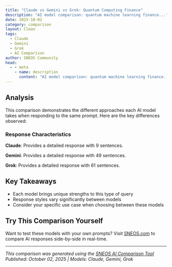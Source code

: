 ```yaml
---
title: "Claude vs Gemini vs Grok: Quantum Computing Finance"
description: "AI model comparison: quantum machine learning finance..."
date: 2025-10-02
category: comparison
layout: Clean
tags:
  - Claude
  - Gemini
  - Grok
  - AI Comparison
author: SNEOS Community
head:
  - - meta
    - name: description
      content: "AI model comparison: quantum machine learning finance..."
---
```


<ChatComparison
  title="Claude vs Gemini vs Grok: Quantum Computing Finance"
  prompt="quantum machine learning finance"
  :responses='{
    "Claude": "# Quantum Machine Learning in Finance\n\nQuantum Machine Learning (QML) represents a promising convergence of quantum computing and artificial intelligence that could revolutionize financial services. Here\u0027s a comprehensive overview:\n\n## Key Applications\n\n### 1. **Portfolio Optimization**\n- **Quantum advantage**: Quantum algorithms can potentially explore exponentially large solution spaces more efficiently\n- **Applications**: Asset allocation, risk-return optimization, constraint handling\n- **Algorithms**: Quantum Approximate Optimization Algorithm (QAOA), Variational Quantum Eigensolver (VQE)\n\n### 2. **Risk Analysis \u0026 Credit Scoring**\n- **Monte Carlo simulations**: Quantum speedup for pricing derivatives and risk calculations\n- **Credit risk models**: Enhanced pattern recognition in high-dimensional financial data\n- **Stress testing**: More efficient scenario analysis\n\n### 3. **Fraud Detection**\n- **Quantum neural networks**: Better anomaly detection in transaction patterns\n- **Feature mapping**: Quantum feature spaces for complex pattern recognition\n- **Real-time processing**: Potential for faster threat detection\n\n### 4. **Algorithmic Trading**\n- **Market prediction**: Quantum-enhanced time series analysis\n- **High-frequency trading**: Faster optimization of trading strategies\n- **Arbitrage detection**: Enhanced pattern matching across markets\n\n## Current Quantum ML Algorithms in Finance\n\n### **Variational Quantum Algorithms**\n- Quantum Neural Networks (QNNs)\n- Quantum Support Vector Machines\n- Quantum Principal Component Analysis\n\n### **Quantum Sampling Methods**\n- Quantum Monte Carlo for option pricing\n- Quantum Boltzmann machines for market modeling\n\n### **Quantum Optimization**\n- Portfolio optimization problems\n- Trade execution optimization\n\n## Challenges \u0026 Limitations\n\n### **Technical Barriers**\n- **Quantum noise**: Current quantum computers are noisy and error-prone\n- **Limited qubits**: Restricted problem sizes\n- **Coherence time**: Short quantum state preservation\n- **Gate fidelity**: Imperfect quantum operations\n\n### **Practical Constraints**\n- **Cost**: Quantum computers are extremely expensive\n- **Expertise gap**: Shortage of quantum-finance professionals\n- **Integration**: Difficulty incorporating with existing systems\n- **Regulatory uncertainty**: Unclear compliance frameworks\n\n## Current Players \u0026 Developments\n\n### **Technology Companies**\n- IBM Quantum Network (financial partnerships)\n- Google Quantum AI\n- Rigetti Computing\n- IonQ\n\n### **Financial Institutions**\n- JPMorgan Chase (quantum research team)\n- Goldman Sachs (quantum computing initiatives)\n- Barclays (quantum algorithm research)\n- Wells Fargo (quantum computing exploration)\n\n### **Startups**\n- Menten AI\n- ProteinQure\n- Cambridge Quantum Computing (now Quantinuum)\n\n## Near-term Prospects (2024-2030)\n\n### **Realistic Applications**\n- Hybrid classical-quantum algorithms\n- Quantum-inspired classical algorithms\n- Small-scale optimization problems\n- Enhanced simulation capabilities\n\n### **Research Areas**\n- Quantum advantage demonstrations\n- Error mitigation techniques\n- Quantum-classical hybrid workflows\n- Domain-specific quantum algorithms\n\n## Implementation Strategy\n\n### **Phase 1: Education \u0026 Preparation**\n- Build quantum literacy\n- Identify use cases\n- Partner with quantum computing companies\n- Develop proof-of-concepts\n\n### **Phase 2: Pilot Programs**\n- Small-scale implementations\n- Hybrid approaches\n- Risk assessment\n- Performance benchmarking\n\n### **Phase 3: Scale \u0026 Integration**\n- Full deployment (likely 5-10\u002B years away)\n- Custom quantum algorithms\n- Integration with existing infrastructure\n\n## Investment Considerations\n\n### **Opportunities**\n- Early mover advantage\n- Competitive differentiation\n- Enhanced analytical capabilities\n- Future-proofing technology stack\n\n### **Risks**\n- Technology may not deliver promised advantages\n- High upfront costs with uncertain returns\n- Rapid technological obsolescence\n- Talent acquisition challenges\n\n## Conclusion\n\nWhile quantum machine learning in finance shows tremendous theoretical promise, practical applications remain largely experimental. Financial institutions should focus on education, strategic partnerships, and small-scale pilots while monitoring technological developments. The field is likely 5-15 years away from widespread practical deployment, but early preparation could provide significant competitive advantages.\n\nThe key is maintaining realistic expectations while staying informed about this rapidly evolving field that could eventually transform financial services.",
    "Gemini": "Quantum machine learning (QML) is an emerging field that combines the principles of quantum computing with machine learning algorithms.  It holds the potential to revolutionize many industries, including finance, by tackling complex problems that are intractable for classical computers.\n\nHere\u0027s a breakdown of QML in finance:\n\n**Potential Applications in Finance:**\n\n*   **Portfolio Optimization:** Finding the optimal asset allocation to maximize returns while minimizing risk is a computationally intensive task. Quantum algorithms like Quantum Annealing and Variational Quantum Eigensolver (VQE) could potentially handle larger and more complex portfolios with more constraints than classical methods.\n\n*   **Risk Management:** Modeling and predicting financial risk (e.g., credit risk, market risk, operational risk) often involves dealing with high-dimensional data and complex correlations. QML could improve risk assessment by providing more accurate models and faster simulations.  This can include better modeling of tail risk and extreme events.\n\n*   **Fraud Detection:** Identifying fraudulent transactions requires analyzing massive datasets and detecting subtle patterns. Quantum machine learning algorithms could potentially improve the speed and accuracy of fraud detection systems, reducing false positives and negatives.\n\n*   **Algorithmic Trading:** Developing profitable trading strategies involves analyzing market data, predicting price movements, and executing trades at optimal times. Quantum algorithms could potentially enhance algorithmic trading strategies by improving pattern recognition, prediction accuracy, and execution speed.\n\n*   **Derivative Pricing:** Pricing complex derivatives (e.g., options, futures, swaps) often involves solving computationally challenging stochastic differential equations. Quantum algorithms could potentially provide more accurate and efficient pricing models for derivatives.\n\n*   **Credit Scoring:** Building better credit scoring models relies on analyzing large amounts of data to assess the creditworthiness of individuals or businesses. Quantum machine learning might provide improvements in predictive accuracy by finding complex relationships within datasets that classical methods may miss.\n\n*   **Anti-Money Laundering (AML):** Similar to fraud detection, AML involves analyzing large transaction networks to identify suspicious activity. Quantum algorithms may offer advantages in identifying complex relationships and hidden patterns within these networks.\n\n*   **Financial Time Series Forecasting:**  Predicting future values based on historical time series data is fundamental in finance. QML methods could potentially improve forecasting accuracy by more effectively capturing non-linear dependencies and long-range correlations in financial data.\n\n**Quantum Machine Learning Algorithms for Finance:**\n\n*   **Quantum Support Vector Machines (QSVMs):**  Quantum counterparts of classical SVMs, potentially offering exponential speedups for certain classification problems. They are good for pattern recognition and classification tasks.\n\n*   **Quantum Neural Networks (QNNs):**  Neural networks that leverage quantum principles, potentially offering advantages in learning complex patterns and generalizing to new data.  Examples include Variational Quantum Circuits (VQCs) optimized for specific tasks.\n\n*   **Quantum Principal Component Analysis (QPCA):**  A quantum version of PCA, which can be used for dimensionality reduction and feature extraction.  This is helpful for simplifying complex data and identifying the most important variables.\n\n*   **Quantum Annealing (QA):** A specialized quantum computing approach well-suited for solving optimization problems, such as portfolio optimization.\n\n*   **Quantum Amplitude Estimation (QAE):** Can be used to estimate probabilities in financial models, potentially leading to faster and more accurate risk assessments.\n\n*   **Quantum Generative Adversarial Networks (QGANs):**  Quantum versions of GANs, which can be used for generating synthetic financial data or learning probability distributions.\n\n**Challenges and Limitations:**\n\n*   **Hardware Availability:** Quantum computers are still in their early stages of development.  Existing quantum computers are noisy (prone to errors) and have limited qubit counts, making it difficult to solve real-world financial problems.\n\n*   **Algorithm Development:**  Developing effective quantum algorithms for finance is a challenging task.  Many existing quantum algorithms are theoretical and have not been fully tested on real-world data.\n\n*   **Data Encoding:**  Encoding classical financial data into quantum states can be difficult and inefficient.\n\n*   **Hybrid Approaches:** Due to the limitations of current quantum hardware, many QML applications in finance rely on hybrid classical-quantum algorithms, where some parts of the computation are performed on classical computers and other parts are performed on quantum computers.\n\n*   **Quantum Literacy:**  A shortage of skilled professionals with expertise in both quantum computing and finance is a barrier to adoption.\n\n*   **Cost:** Access to quantum computing resources can be expensive.\n\n**Current Status and Future Outlook:**\n\nWhile QML in finance is still in its early stages, there is growing interest and investment in this area.  Researchers are actively developing new quantum algorithms and experimenting with existing algorithms on simulated and real quantum computers. Financial institutions are also exploring the potential of QML through research collaborations and proof-of-concept projects.\n\nIn the near future, we can expect to see more hybrid classical-quantum algorithms being used to solve specific financial problems. As quantum hardware improves, we can expect to see more sophisticated QML applications emerge.\n\n**Key Companies and Institutions Involved:**\n\n*   **Financial Institutions:** JPMorgan Chase, Goldman Sachs, HSBC, Barclays, Credit Suisse\n*   **Quantum Computing Companies:** IBM, Google, Microsoft, D-Wave, Rigetti, IonQ\n*   **Research Institutions:** Universities around the world\n*   **Startups:** Multitude of new companies.\n\n**In summary:** Quantum machine learning has the potential to transform the finance industry by providing new tools and techniques for solving complex problems in areas such as portfolio optimization, risk management, fraud detection, and algorithmic trading.  However, significant challenges remain in terms of hardware development, algorithm development, and data encoding.  As quantum technology matures, we can expect to see more practical applications of QML in finance.\n",
    "Grok": "Quantum Machine Learning (QML) in finance is an emerging interdisciplinary field that combines the principles of quantum computing and machine learning to solve complex financial problems. Quantum computing leverages the unique properties of quantum mechanics\u2014such as superposition, entanglement, and quantum interference\u2014to perform computations at speeds unattainable by classical computers for certain tasks. When applied to finance, QML has the potential to revolutionize areas like portfolio optimization, risk analysis, fraud detection, and option pricing by offering faster and more accurate solutions to problems that involve large datasets and complex mathematical models.\n\n### Why Quantum Machine Learning for Finance?\nFinance often deals with computationally intensive problems, including:\n- Optimization tasks (e.g., portfolio allocation under constraints).\n- Monte Carlo simulations for pricing derivatives or assessing risk.\n- Pattern recognition for fraud detection or market prediction.\n- Solving stochastic differential equations for asset pricing.\n\nClassical machine learning has already made significant inroads in these areas, but quantum machine learning algorithms promise to tackle problems that are intractable for classical systems due to their ability to process high-dimensional data and find solutions in exponentially large search spaces more efficiently.\n\n### Key Applications of QML in Finance\n1. **Portfolio Optimization**:\n   - Portfolio optimization involves selecting the best combination of assets to maximize returns while minimizing risks, often under multiple constraints. This is a combinatorial optimization problem that can become computationally expensive as the number of assets increases.\n   - Quantum algorithms like the Quantum Approximate Optimization Algorithm (QAOA) or Variational Quantum Eigensolver (VQE) can potentially solve these optimization problems faster than classical methods by exploring the solution space more efficiently.\n\n2. **Risk Analysis and Monte Carlo Simulations**:\n   - Monte Carlo simulations are widely used in finance to model uncertainties and compute expected values for risk assessment or option pricing. These simulations are computationally expensive for large systems.\n   - Quantum algorithms, such as Quantum Amplitude Estimation (QAE), can provide quadratic speedups over classical Monte Carlo methods, enabling faster and more accurate risk assessments.\n\n3. **Option Pricing**:\n   - Pricing complex financial derivatives (e.g., European or exotic options) often involves solving stochastic models or running simulations.\n   - QML can enhance these computations by using quantum circuits to simulate stochastic processes or by applying quantum-enhanced machine learning models to predict price movements.\n\n4. **Fraud Detection and Anomaly Detection**:\n   - Fraud detection relies on identifying unusual patterns or anomalies in large datasets of transactions.\n   - Quantum machine learning models, such as quantum support vector machines (QSVM) or quantum neural networks, can analyze high-dimensional data more efficiently and detect subtle patterns that classical algorithms might miss.\n\n5. **Market Prediction and Trading**:\n   - Predictive modeling for stock prices, market trends, or volatility often involves training machine learning models on massive datasets with complex features.\n   - QML algorithms like quantum kernel methods or quantum Boltzmann machines can potentially outperform classical models by handling high-dimensional data and capturing non-linear relationships more effectively.\n\n### Quantum Algorithms Relevant to Finance\n- **Grover\u0027s Search Algorithm**: Provides quadratic speedup for unstructured search problems, which can be applied to optimization tasks in portfolio management or searching for arbitrage opportunities.\n- **Quantum Amplitude Estimation (QAE)**: Offers quadratic speedup over classical Monte Carlo methods, useful for risk analysis and pricing.\n- **Quantum Support Vector Machines (QSVM)**: Uses quantum kernels to classify data in high-dimensional spaces, applicable to fraud detection and credit scoring.\n- **Quantum Neural Networks (QNNs)**: Quantum analogs of classical neural networks, potentially useful for predictive modeling in trading.\n- **Quantum Optimization Algorithms (e.g., QAOA, VQE)**: Designed to solve combinatorial and optimization problems, such as portfolio optimization.\n\n### Challenges of QML in Finance\n1. **Hardware Limitations**: Current quantum computers are in the Noisy Intermediate-Scale Quantum (NISQ) era, meaning they have a limited number of qubits, high error rates, and cannot yet perform error correction effectively. This restricts the practical implementation of QML algorithms for real-world financial problems.\n2. **Algorithm Development**: Many QML algorithms are still theoretical or in early experimental stages. Adapting them to specific financial use cases requires further research and hybrid approaches (combining classical and quantum methods).\n3. **Data Encoding**: Financial data must be encoded into quantum states before processing, which can be non-trivial and may introduce additional computational overhead.\n4. **Regulatory and Ethical Concerns**: The adoption of quantum technologies in finance may face regulatory scrutiny due to concerns about data security, fairness, and the potential for creating systemic risks (e.g., through ultra-fast quantum trading algorithms).\n5. **Cost and Accessibility**: Quantum computing resources are expensive and not widely accessible, limiting experimentation and deployment to well-funded institutions.\n\n### Current State and Future Outlook\n- **Research and Development**: Major financial institutions like JPMorgan Chase, Goldman Sachs, and Barclays are investing in quantum computing research. They collaborate with quantum hardware providers like IBM, Google, and Rigetti to explore QML applications.\n- **Hybrid Models**: In the near term, hybrid quantum-classical algorithms are more feasible, where quantum computers handle specific subroutines (e.g., optimization or simulation) while classical systems manage the overall workflow.\n- **Quantum Advantage**: True quantum advantage\u2014where QML outperforms classical methods in practical financial applications\u2014is likely years away, dependent on advancements in quantum hardware and error correction.\n\n### Conclusion\nQuantum Machine Learning in finance holds immense promise for solving some of the most challenging problems in the industry with unprecedented efficiency. While the field is still in its infancy, ongoing advancements in quantum hardware, algorithm design, and software frameworks are paving the way for future breakthroughs. Financial institutions that invest in QML research today could gain a competitive edge when quantum technologies mature, but they must also navigate the practical, ethical, and regulatory challenges associated with this cutting-edge technology.\n\nIf you\u0027re interested in a specific sub-topic (like a particular algorithm or use case), let me know, and I can dive deeper!"
  }'
  published-date="12:44"
/>

## Analysis

This comparison demonstrates the different approaches each AI model takes when responding to the same prompt. Here are the key differences observed:

### Response Characteristics

**Claude**: Provides a detailed response with 9 sentences. 

**Gemini**: Provides a detailed response with 49 sentences. 

**Grok**: Provides a detailed response with 61 sentences. 

## Key Takeaways

- Each model brings unique strengths to this type of query
- Response styles vary significantly between models
- Consider your specific use case when choosing between these models

## Try This Comparison Yourself

Want to test these models with your own prompts? Visit [SNEOS.com](https://sneos.com) to compare AI responses side-by-side in real-time.

---

*This comparison was generated using the [SNEOS AI Comparison Tool](https://sneos.com)*
*Published: October 02, 2025 | Models: Claude, Gemini, Grok*
